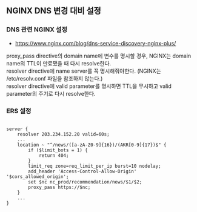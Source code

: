 ## NGINX DNS 변경 대비 설정 

### DNS 관련 NGINX 설정 
- https://www.nginx.com/blog/dns-service-discovery-nginx-plus/


proxy_pass directive의 domain name에 변수를 명시할 경우, NGINX는 domain name의 TTL이 만료됐을 때 다시 resolve한다.   
resolver directive에 name server를 꼭 명시해줘야한다. (NGINX는 /etc/resolv.conf 파일을 참조하지 않는다.)   
resolver directive에 valid parameter를 명시하면 TTL을 무시하고 valid parameter의 주기로 다시 resolve한다.   


### ERS 설정
<pre><code>
server {
    resolver 203.234.152.20 valid=60s;
    ...
    location ~ "^/news/([a-zA-Z0-9]{16})/(AKR[0-9]{17})$" {
        if ($limit_bots = 1) {
            return 404;
        }
        limit_req zone=req_limit_per_ip burst=10 nodelay;
        add_header 'Access-Control-Allow-Origin' '$cors_allowed_origin';
        set $nc nc_prod/recommendation/news/$1/$2;
        proxy_pass https://$nc;
    }
    ...
}
</code></pre>
